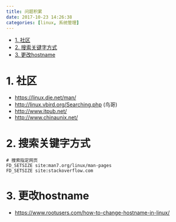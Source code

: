```yaml
---
title: 问题积累
date: 2017-10-23 14:26:38
categories: [linux, 系统管理]
---
```


<!-- TOC -->

- [1. 社区](#1-社区)
- [2. 搜索关键字方式](#2-搜索关键字方式)
- [3. 更改hostname](#3-更改hostname)

<!-- /TOC -->
<a id="markdown-1-社区" name="1-社区"></a>
# 1. 社区
* https://linux.die.net/man/ 
* http://linux.vbird.org/Searching.php (鸟哥)
* http://www.itpub.net/
* http://www.chinaunix.net/

<a id="markdown-2-搜索关键字方式" name="2-搜索关键字方式"></a>
# 2. 搜索关键字方式

```
# 搜索指定网页
FD_SETSIZE site:man7.org/linux/man-pages
FD_SETSIZE site:stackoverflow.com
```

<a id="markdown-3-更改hostname" name="3-更改hostname"></a>
# 3. 更改hostname
* https://www.rootusers.com/how-to-change-hostname-in-linux/